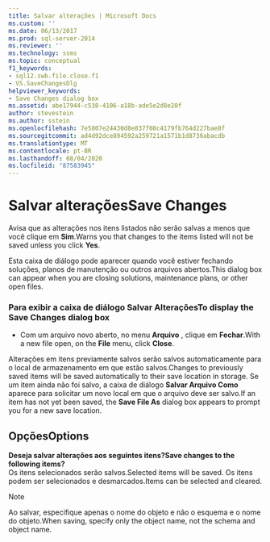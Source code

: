 ```yaml
---
title: Salvar alterações | Microsoft Docs
ms.custom: ''
ms.date: 06/13/2017
ms.prod: sql-server-2014
ms.reviewer: ''
ms.technology: ssms
ms.topic: conceptual
f1_keywords:
- sql12.swb.file.close.f1
- VS.SaveChangesDlg
helpviewer_keywords:
- Save Changes dialog box
ms.assetid: abe17944-c538-4106-a18b-ade5e2d8e20f
author: stevestein
ms.author: sstein
ms.openlocfilehash: 7e5807e24430d8e837f08c4179fb764d227bae8f
ms.sourcegitcommit: ad4d92dce894592a259721a1571b1d8736abacdb
ms.translationtype: MT
ms.contentlocale: pt-BR
ms.lasthandoff: 08/04/2020
ms.locfileid: "87583945"
---
```

# <a name="save-changes"></a><span data-ttu-id="9e651-102">Salvar alterações</span><span class="sxs-lookup"><span data-stu-id="9e651-102">Save Changes</span></span>
  <span data-ttu-id="9e651-103">Avisa que as alterações nos itens listados não serão salvas a menos que você clique em **Sim**.</span><span class="sxs-lookup"><span data-stu-id="9e651-103">Warns you that changes to the items listed will not be saved unless you click **Yes**.</span></span>  
  
 <span data-ttu-id="9e651-104">Esta caixa de diálogo pode aparecer quando você estiver fechando soluções, planos de manutenção ou outros arquivos abertos.</span><span class="sxs-lookup"><span data-stu-id="9e651-104">This dialog box can appear when you are closing solutions, maintenance plans, or other open files.</span></span>  
  
### <a name="to-display-the-save-changes-dialog-box"></a><span data-ttu-id="9e651-105">Para exibir a caixa de diálogo Salvar Alterações</span><span class="sxs-lookup"><span data-stu-id="9e651-105">To display the Save Changes dialog box</span></span>  
  
-   <span data-ttu-id="9e651-106">Com um arquivo novo aberto, no menu **Arquivo** , clique em **Fechar**.</span><span class="sxs-lookup"><span data-stu-id="9e651-106">With a new file open, on the **File** menu, click **Close**.</span></span>  
  
 <span data-ttu-id="9e651-107">Alterações em itens previamente salvos serão salvos automaticamente para o local de armazenamento em que estão salvos.</span><span class="sxs-lookup"><span data-stu-id="9e651-107">Changes to previously saved items will be saved automatically to their save location in storage.</span></span> <span data-ttu-id="9e651-108">Se um item ainda não foi salvo, a caixa de diálogo **Salvar Arquivo Como** aparece para solicitar um novo local em que o arquivo deve ser salvo.</span><span class="sxs-lookup"><span data-stu-id="9e651-108">If an item has not yet been saved, the **Save File As** dialog box appears to prompt you for a new save location.</span></span>  
  
## <a name="options"></a><span data-ttu-id="9e651-109">Opções</span><span class="sxs-lookup"><span data-stu-id="9e651-109">Options</span></span>  
 <span data-ttu-id="9e651-110">**Deseja salvar alterações aos seguintes itens?**</span><span class="sxs-lookup"><span data-stu-id="9e651-110">**Save changes to the following items?**</span></span>  
 <span data-ttu-id="9e651-111">Os itens selecionados serão salvos.</span><span class="sxs-lookup"><span data-stu-id="9e651-111">Selected items will be saved.</span></span> <span data-ttu-id="9e651-112">Os itens podem ser selecionados e desmarcados.</span><span class="sxs-lookup"><span data-stu-id="9e651-112">Items can be selected and cleared.</span></span>  
  
> [!NOTE]  
>  <span data-ttu-id="9e651-113">Ao salvar, especifique apenas o nome do objeto e não o esquema e o nome do objeto.</span><span class="sxs-lookup"><span data-stu-id="9e651-113">When saving, specify only the object name, not the schema and object name.</span></span>  
  
  
